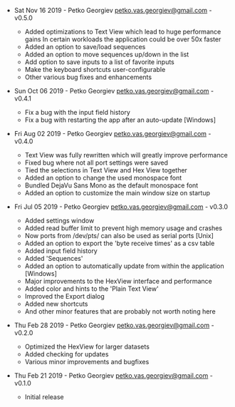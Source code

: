 * Sat Nov 16 2019 - Petko Georgiev <petko.vas.georgiev@gmail.com> - v0.5.0
    - Added optimizations to Text View which lead to huge performance gains
      In certain workloads the application could be over 50x faster
    - Added an option to save/load sequences
    - Added an option to move sequences up/down in the list
    - Add option to save inputs to a list of favorite inputs
    - Make the keyboard shortcuts user-configurable
    - Other various bug fixes and enhancements

* Sun Oct 06 2019 - Petko Georgiev <petko.vas.georgiev@gmail.com> - v0.4.1
    - Fix a bug with the input field history
    - Fix a bug with restarting the app after an auto-update [Windows]

* Fri Aug 02 2019 - Petko Georgiev <petko.vas.georgiev@gmail.com> - v0.4.0
    - Text View was fully rewritten which will greatly improve performance
    - Fixed bug where not all port settings were saved
    - Tied the selections in Text View and Hex View together
    - Added an option to change the used monospace font
    - Bundled DejaVu Sans Mono as the default monospace font
    - Added an option to customize the main window size on startup

* Fri Jul 05 2019 - Petko Georgiev <petko.vas.georgiev@gmail.com> - v0.3.0
    - Added settings window
    - Added read buffer limit to prevent high memory usage and crashes
    - Now ports from /dev/pts/ can also be used as serial ports [Unix]
    - Added an option to export the 'byte receive times' as a csv table
    - Added input field history
    - Added 'Sequences'
    - Added an option to automatically update from within the application [Windows]
    - Major improvements to the HexView interface and performance
    - Added color and hints to the 'Plain Text View'
    - Improved the Export dialog
    - Added new shortcuts
    - And other minor features that are probably not worth noting here

* Thu Feb 28 2019 - Petko Georgiev <petko.vas.georgiev@gmail.com> - v0.2.0
    - Optimized the HexView for larger datasets
    - Added checking for updates
    - Various minor improvements and bugfixes

* Thu Feb 21 2019 - Petko Georgiev <petko.vas.georgiev@gmail.com> - v0.1.0
    - Initial release
